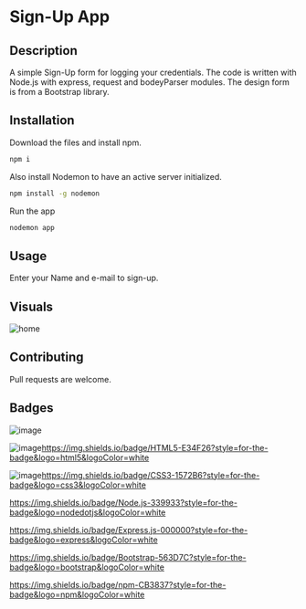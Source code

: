 # Sign-Up App


## Description

A simple Sign-Up form for logging your credentials.
The code is written with Node.js with express, request and bodeyParser modules. The design form is from a Bootstrap library.

## Installation

Download the files and install npm.

```bash
npm i
```

Also install Nodemon to have an active server initialized.
```bash
npm install -g nodemon
```
Run the app
```bash
nodemon app
```

## Usage

Enter your Name and e-mail to sign-up. 

## Visuals

![home](https://user-images.githubusercontent.com/119517554/224740208-d478ed0b-02be-47df-9885-226e9acc2902.PNG)




## Contributing

Pull requests are welcome.


## Badges

![image]({https://img.shields.io/badge/VSCode-0078D4?style=for-the-badge&logo=visual%20studio%20code&logoColor=white})

![image]({BadgeURLHere})https://img.shields.io/badge/HTML5-E34F26?style=for-the-badge&logo=html5&logoColor=white

![image]({BadgeURLHere})https://img.shields.io/badge/CSS3-1572B6?style=for-the-badge&logo=css3&logoColor=white

https://img.shields.io/badge/Node.js-339933?style=for-the-badge&logo=nodedotjs&logoColor=white

https://img.shields.io/badge/Express.js-000000?style=for-the-badge&logo=express&logoColor=white

https://img.shields.io/badge/Bootstrap-563D7C?style=for-the-badge&logo=bootstrap&logoColor=white

https://img.shields.io/badge/npm-CB3837?style=for-the-badge&logo=npm&logoColor=white



